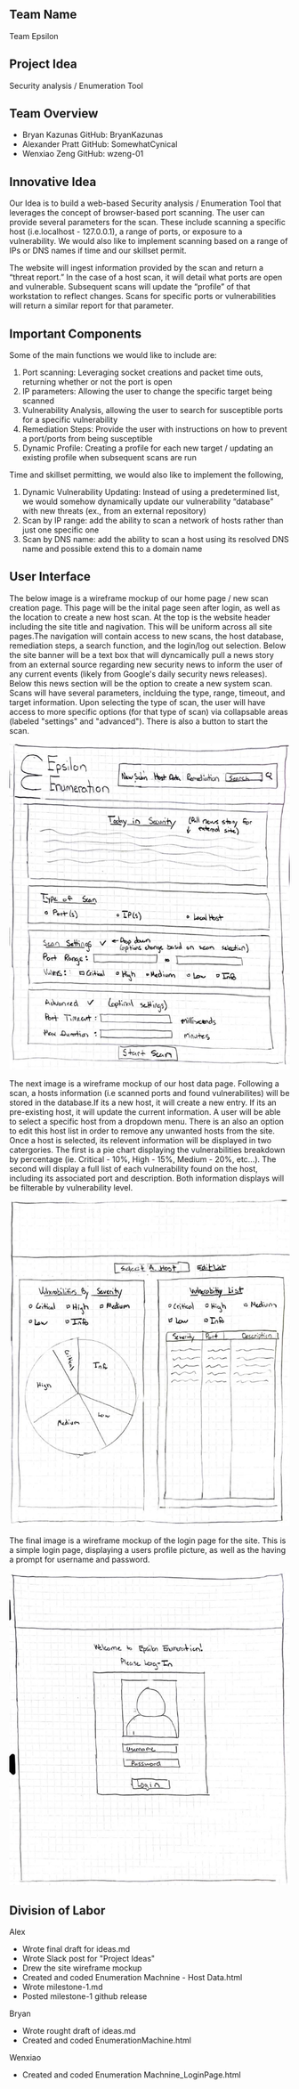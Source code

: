 Team Name
---------------------------------------------------------------------------------------------------------------------------------------------------------------------
Team Epsilon

Project Idea
---------------------------------------------------------------------------------------------------------------------------------------------------------------------
Security analysis / Enumeration Tool

Team Overview
--------------------------------------------------------------------------------------------------------------------------------------------------------------------

- Bryan Kazunas GitHub: BryanKazunas
- Alexander Pratt GitHub: SomewhatCynical
- Wenxiao Zeng GitHub: wzeng-01
 
Innovative Idea
-------------------------------------------------------------------------------------------------------------------------------------------------------------------

Our Idea is to build a web-based Security analysis / Enumeration Tool that leverages the concept of browser-based port scanning. The user can provide several parameters for the scan. These include scanning a specific host (i.e.localhost - 127.0.0.1), a range of ports, or exposure to a vulnerability. We would also like to implement scanning based on a range of IPs or DNS names if time and our skillset permit.

The website will ingest information provided by the scan and return a “threat report.” In the case of a host scan, it will detail what ports are open and vulnerable. Subsequent scans will update the “profile” of that workstation to reflect changes. Scans for specific ports or vulnerabilities will return a similar report for that parameter. 

Important Components
-------------------------------------------------------------------------------------------------------------------------------------------------------------------
Some of the main functions we would like to include are:

1. Port scanning: Leveraging socket creations and packet time outs, returning whether or not the port is open 
2. IP parameters: Allowing the user to change the specific target being scanned
3. Vulnerability Analysis, allowing the user to search for susceptible ports for a specific vulnerability
4. Remediation Steps: Provide the user with instructions on how to prevent a port/ports from being susceptible
5. Dynamic Profile: Creating a profile for each new target / updating an existing profile when subsequent scans are run

Time and skillset permitting, we would also like to implement the following,

1. Dynamic Vulnerability Updating: Instead of using a predetermined list, we would somehow dynamically update our vulnerability “database” with new threats (ex., from an external repository)
2. Scan by IP range: add the ability to scan a network of hosts rather than just one specific one
3. Scan by DNS name: add the ability to scan a host using its resolved DNS name and possible extend this to a domain name

User Interface
-------------------------------------------------------------------------------------------------------------------------------------------------------------------

The below image is a wireframe mockup of our home page / new scan creation page. This page will be the inital page seen after login, as well as the location to create a new host scan. At the top is the website header including the site title and nagivation. This
will be uniform across all site pages.The navigation will contain access to new scans, the host database, remediation steps, a search function, and the login/log out selection. Below the site banner will be a text box that will dyncamically pull a news story from an external source regarding new security news to inform the user of any current events (likely from Google's daily security news releases). Below this news section will be the option to create a new system scan. Scans will have several parameters, inclduing the type, range, timeout, and target information. Upon selecting the type of scan, the user will have access to more specific options (for that type of scan) via collapsable areas (labeled "settings" and "advanced"). There is also a button to start the scan.

![home_page_wireframe](/images/home_wireframe.JPG)

The next image is a wireframe mockup of our host data page. Following a scan, a hosts information (i.e scanned ports and found vulnerabilites) will be stored in the database.If its a new host, it will create a new entry. If its an pre-existing host, it will update the current information. A user will be able to select a specific host from a dropdown menu. There is an also an option to edit this host list in order to remove any unwanted hosts from the site. Once a host is selected, its relevent information  will be displayed in two catergories. The first is a pie chart displaying the vulnerabilities breakdown by percentage (ie. Critical - 10%, High - 15%, Medium - 20%, etc...). The second will display a full list of each vulnerability found on the host, including its associated port and description. Both information displays will be filterable by vulnerability level. 

![host_data_wireframe](/images/host_data_wireframe.JPG)

The final image is a wireframe mockup of the login page for the site. This is a simple login page, displaying a users profile picture, as well as the having a prompt for username and password. 

![login_wireframe](/images/login_wireframe.JPG)


Division of Labor
-------------------------------------------------------------------------------------------------------------------------------------------------------------------

Alex
- Wrote final draft for ideas.md
- Wrote Slack post for "Project Ideas"
- Drew the site wireframe mockup
- Created and coded Enumeration Machnine - Host Data.html
- Wrote milestone-1.md
- Posted milestone-1 github release

Bryan
- Wrote rought draft of ideas.md
- Created and coded EnumerationMachine.html

Wenxiao 
- Created and coded Enumeration Machnine_LoginPage.html
